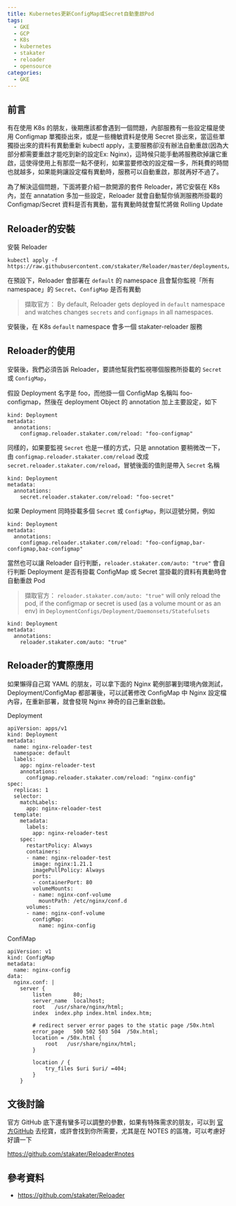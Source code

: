 ```yaml
---
title: Kubernetes更新ConfigMap或Secret自動重啟Pod
tags:
  - GKE
  - GCP
  - K8s
  - kubernetes
  - stakater
  - reloader
  - opensource
categories:
  - GKE
---
```


## 前言

有在使用 K8s 的朋友，後期應該都會遇到一個問題，內部服務有一些設定檔是使用 Configmap 單獨掛出來，或是一些機敏資料是使用 Secret 掛出來，當這些單獨掛出來的資料有異動重新 kubectl apply，主要服務卻沒有辦法自動重啟(因為大部分都需要重啟才能吃到新的設定Ex: Nginx)，這時候只能手動將服務砍掉讓它重啟，這使得使用上有那麼一點不便利，如果當要修改的設定檔一多，所耗費的時間也就越多，如果能夠讓設定檔有異動時，服務可以自動重啟，那就再好不過了。

<!-- more -->

為了解決這個問題，下面將要介紹一款開源的套件 Reloader，將它安裝在 K8s 內，並在 annatation 多加一些設定，Reloader 就會自動幫你偵測服務所掛載的 Configmap/Secret 資料是否有異動，當有異動時就會幫忙將做 Rolling Update

## Reloader的安裝

安裝 Reloader

```
kubectl apply -f https://raw.githubusercontent.com/stakater/Reloader/master/deployments/kubernetes/reloader.yaml
```

在預設下，Reloader 會部署在 `default` 的 namespace 且會幫你監視「所有 namespace」的 `Secret`、`ConfigMap` 是否有異動

> 擷取官方：
> By default, Reloader gets deployed in `default` namespace and watches changes `secrets` and `configmaps` in all namespaces.

安裝後，在 K8s `default` namespace 會多一個 stakater-reloader 服務

## Reloader的使用

安裝後，我們必須告訴 Reloader，要請他幫我們監視哪個服務所掛載的 `Secret` 或 `ConfigMap`，

假設 Deployment 名字是 foo，而他掛一個 ConfigMap 名稱叫 foo-configmap，然後在 deployment Object 的 annotation 加上主要設定，如下

```
kind: Deployment
metadata:
  annotations:
    configmap.reloader.stakater.com/reload: "foo-configmap"
```

同樣的，如果要監視 `Secret` 也是一樣的方式，只是 annotation 要稍微改一下，由 `configmap.reloader.stakater.com/reload` 改成 `secret.reloader.stakater.com/reload`，冒號後面的值則是帶入 `Secret` 名稱

```
kind: Deployment
metadata:
  annotations:
    secret.reloader.stakater.com/reload: "foo-secret"
```

如果 Deployment 同時掛載多個 `Secret` 或 `ConfigMap`，則以逗號分開，例如

```
kind: Deployment
metadata:
  annotations:
    configmap.reloader.stakater.com/reload: "foo-configmap,bar-configmap,baz-configmap"
```

當然也可以讓 Reloader 自行判斷，`reloader.stakater.com/auto: "true"` 會自行判斷 Deployment 是否有掛載 ConfigMap 或 Secret 當掛載的資料有異動時會自動重啟 Pod

> 擷取官方：
> `reloader.stakater.com/auto: "true"` will only reload the pod, if the configmap or secret is used (as a volume mount or as an env) in
> `DeploymentConfigs/Deployment/Daemonsets/Statefulsets`

```
kind: Deployment
metadata:
  annotations:
    reloader.stakater.com/auto: "true"
```

## Reloader的實際應用

如果懶得自己寫 YAML 的朋友，可以拿下面的 Nginx 範例部署到環境內做測試，Deployment/ConfigMap 都部署後，可以試著修改 ConfigMap 中 Nginx 設定檔內容，在重新部署，就會發現 Nginx 神奇的自己重新啟動。

Deployment
```
apiVersion: apps/v1
kind: Deployment
metadata:
  name: nginx-reloader-test
  namespace: default
  labels:
    app: nginx-reloader-test
    annotations:
      configmap.reloader.stakater.com/reload: "nginx-config"
spec:
  replicas: 1
  selector:
    matchLabels:
      app: nginx-reloader-test
  template:
    metadata:
      labels:
        app: nginx-reloader-test
    spec:
      restartPolicy: Always
      containers:
      - name: nginx-reloader-test
        image: nginx:1.21.1
        imagePullPolicy: Always
        ports:
        - containerPort: 80
        volumeMounts:
        - name: nginx-conf-volume
          mountPath: /etc/nginx/conf.d
      volumes:
      - name: nginx-conf-volume
        configMap:
          name: nginx-config
```

ConfiMap
```
apiVersion: v1
kind: ConfigMap
metadata:
  name: nginx-config
data:
  nginx.conf: |
    server {
        listen       80;
        server_name  localhost;
        root   /usr/share/nginx/html;
        index  index.php index.html index.htm;

        # redirect server error pages to the static page /50x.html
        error_page   500 502 503 504  /50x.html;
        location = /50x.html {
            root   /usr/share/nginx/html;
        }

        location / {
            try_files $uri $uri/ =404;
        }
    }
```

## 文後討論

官方 GitHub 底下還有蠻多可以調整的參數，如果有特殊需求的朋友，可以到 [官方GitHub](https://github.com/stakater/Reloader) 去挖寶，或許會找到你所需要，尤其是在 NOTES 的區塊，可以考慮好好讀一下

https://github.com/stakater/Reloader#notes

## 參考資料

- https://github.com/stakater/Reloader
